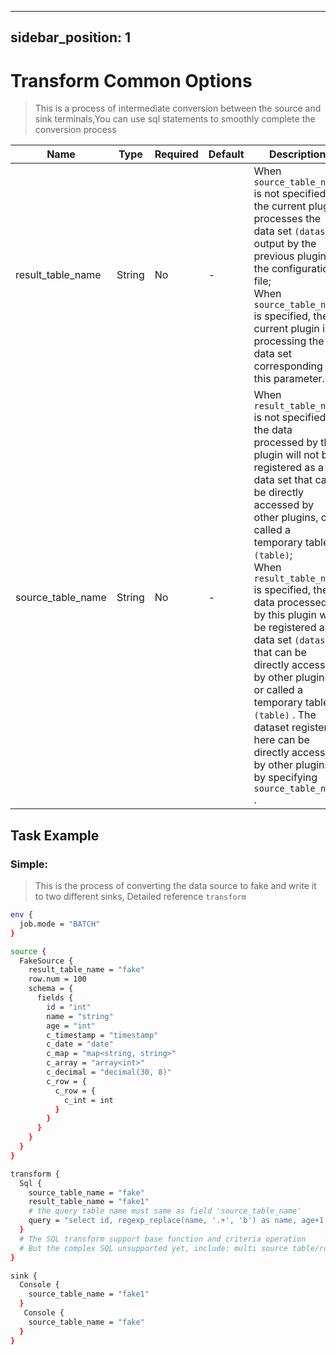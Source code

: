 ---

sidebar_position: 1
-------------------

# Transform Common Options

> This is a process of intermediate conversion between the source and sink terminals,You can use sql statements to smoothly complete the conversion process

|       Name        |  Type  | Required | Default |                                                                                                                                                                                                                                                              Description                                                                                                                                                                                                                                                              |
|-------------------|--------|----------|---------|---------------------------------------------------------------------------------------------------------------------------------------------------------------------------------------------------------------------------------------------------------------------------------------------------------------------------------------------------------------------------------------------------------------------------------------------------------------------------------------------------------------------------------------|
| result_table_name | String | No       | -       | When `source_table_name` is not specified, the current plugin processes the data set `(dataset)` output by the previous plugin in the configuration file; <br/>When `source_table_name` is specified, the current plugin is processing the data set corresponding to this parameter.                                                                                                                                                                                                                                                  |
| source_table_name | String | No       | -       | When `result_table_name` is not specified, the data processed by this plugin will not be registered as a data set that can be directly accessed by other plugins, or called a temporary table `(table)`; <br/>When `result_table_name` is specified, the data processed by this plugin will be registered as a data set `(dataset)` that can be directly accessed by other plugins, or called a temporary table `(table)` . The dataset registered here can be directly accessed by other plugins by specifying `source_table_name` . |

## Task Example

### Simple:

> This is the process of converting the data source to fake and write it to two different sinks, Detailed reference `transform`

```bash
env {
  job.mode = "BATCH"
}

source {
  FakeSource {
    result_table_name = "fake"
    row.num = 100
    schema = {
      fields {
        id = "int"
        name = "string"
        age = "int"
        c_timestamp = "timestamp"
        c_date = "date"
        c_map = "map<string, string>"
        c_array = "array<int>"
        c_decimal = "decimal(30, 8)"
        c_row = {
          c_row = {
            c_int = int
          }
        }
      }
    }
  }
}

transform {
  Sql {
    source_table_name = "fake"
    result_table_name = "fake1"
    # the query table name must same as field 'source_table_name'
    query = "select id, regexp_replace(name, '.+', 'b') as name, age+1 as age, pi() as pi, c_timestamp, c_date, c_map, c_array, c_decimal, c_row from fake"
  }
  # The SQL transform support base function and criteria operation
  # But the complex SQL unsupported yet, include: multi source table/rows JOIN and AGGREGATE operation and the like
}

sink {
  Console {
    source_table_name = "fake1"
  }
   Console {
    source_table_name = "fake"
  }
}
```

